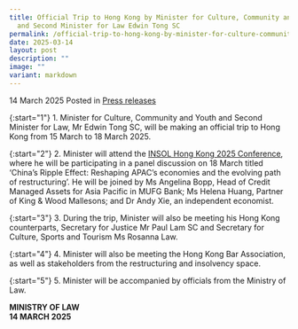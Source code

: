 ```yaml
---
title: Official Trip to Hong Kong by Minister for Culture, Community and Youth
  and Second Minister for Law Edwin Tong SC
permalink: /official-trip-to-hong-kong-by-minister-for-culture-community-and-youth-and-second-minister-for-law/
date: 2025-03-14
layout: post
description: ""
image: ""
variant: markdown
---
```

14 March 2025 Posted in [Press releases](/news/press-releases)

{:start="1"}
1.&nbsp;Minister for Culture, Community and Youth and Second Minister for Law, Mr Edwin Tong SC, will be making an official trip to Hong Kong from 15 March to 18 March 2025.
 
{:start="2"}
2.&nbsp;Minister will attend the <a href="https://events.insol.org/website/14626/home/">INSOL Hong Kong 2025 Conference</a>, where he will be participating in a panel discussion on 18 March titled ‘China’s Ripple Effect: Reshaping APAC’s economies and the evolving path of restructuring’. He will be joined by Ms Angelina Bopp, Head of Credit Managed Assets for Asia Pacific in MUFG Bank; Ms Helena Huang, Partner of King &amp; Wood Mallesons; and Dr Andy Xie, an independent economist.

{:start="3"}
3.&nbsp;During the trip, Minister will also be meeting his Hong Kong counterparts, Secretary for Justice Mr Paul Lam SC and Secretary for Culture, Sports and Tourism Ms Rosanna Law.

{:start="4"}
4.&nbsp;Minister will also be meeting the Hong Kong Bar Association, as well as stakeholders from the restructuring and insolvency space.

{:start="5"}
5.&nbsp;Minister will be accompanied by officials from the Ministry of Law.

**MINISTRY OF LAW**
<br>**14 MARCH 2025**


